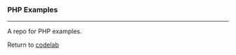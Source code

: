### PHP Examples
***

A repo for PHP examples.

<!--- Please feel free to browse each project folder to learn about my approach to solving software problems. Each folder also contains a readme file that explains the project's objective, the approach I took to resolve the challenge and the result. -->

Return to [codelab](../../../)
